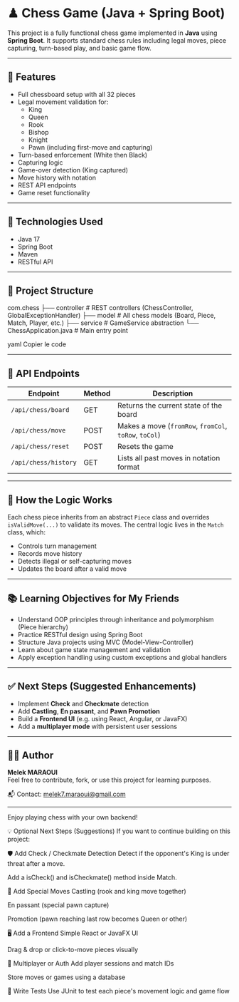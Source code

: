 # ♟ Chess Game (Java + Spring Boot)

This project is a fully functional chess game implemented in **Java** using **Spring Boot**. It supports standard chess rules including legal moves, piece capturing, turn-based play, and basic game flow.

---

## 🚀 Features

- Full chessboard setup with all 32 pieces
- Legal movement validation for:
  - King
  - Queen
  - Rook
  - Bishop
  - Knight
  - Pawn (including first-move and capturing)
- Turn-based enforcement (White then Black)
- Capturing logic
- Game-over detection (King captured)
- Move history with notation
- REST API endpoints
- Game reset functionality

---

## 🔧 Technologies Used

- Java 17
- Spring Boot
- Maven
- RESTful API

---

## 📁 Project Structure

com.chess
├── controller # REST controllers (ChessController, GlobalExceptionHandler)
├── model # All chess models (Board, Piece, Match, Player, etc.)
├── service # GameService abstraction
└── ChessApplication.java # Main entry point

yaml
Copier le code

---

## 🧪 API Endpoints

| Endpoint | Method | Description |
|---------|--------|-------------|
| `/api/chess/board` | GET | Returns the current state of the board |
| `/api/chess/move` | POST | Makes a move (`fromRow`, `fromCol`, `toRow`, `toCol`) |
| `/api/chess/reset` | POST | Resets the game |
| `/api/chess/history` | GET | Lists all past moves in notation format |

---

## 🧠 How the Logic Works

Each chess piece inherits from an abstract `Piece` class and overrides `isValidMove(...)` to validate its moves. The central logic lives in the `Match` class, which:
- Controls turn management
- Records move history
- Detects illegal or self-capturing moves
- Updates the board after a valid move

---

## 📚 Learning Objectives for My Friends

- Understand OOP principles through inheritance and polymorphism (Piece hierarchy)
- Practice RESTful design using Spring Boot
- Structure Java projects using MVC (Model-View-Controller)
- Learn about game state management and validation
- Apply exception handling using custom exceptions and global handlers

---

## ✅ Next Steps (Suggested Enhancements)

- Implement **Check** and **Checkmate** detection
- Add **Castling**, **En passant**, and **Pawn Promotion**
- Build a **Frontend UI** (e.g. using React, Angular, or JavaFX)
- Add a **multiplayer mode** with persistent user sessions

---

## 🧑‍💻 Author

**Melek MARAOUI**  
Feel free to contribute, fork, or use this project for learning purposes.

📬 Contact: [melek7.maraoui@gmail.com](mailto:melek7.maraoui@gmail.com)

---

Enjoy playing chess with your own backend!

💡 Optional Next Steps (Suggestions)
If you want to continue building on this project:

🛡 Add Check / Checkmate Detection
Detect if the opponent's King is under threat after a move.

Add a isCheck() and isCheckmate() method inside Match.

👑 Add Special Moves
Castling (rook and king move together)

En passant (special pawn capture)

Promotion (pawn reaching last row becomes Queen or other)

🖥 Add a Frontend
Simple React or JavaFX UI

Drag & drop or click-to-move pieces visually

👥 Multiplayer or Auth
Add player sessions and match IDs

Store moves or games using a database

🧪 Write Tests
Use JUnit to test each piece's movement logic and game flow